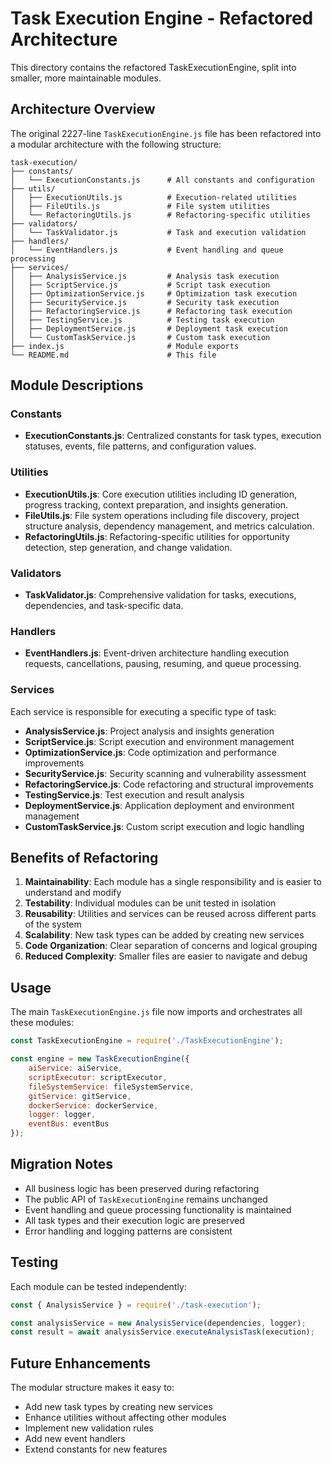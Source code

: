 # Task Execution Engine - Refactored Architecture

This directory contains the refactored TaskExecutionEngine, split into smaller, more maintainable modules.

## Architecture Overview

The original 2227-line `TaskExecutionEngine.js` file has been refactored into a modular architecture with the following structure:

```
task-execution/
├── constants/
│   └── ExecutionConstants.js      # All constants and configuration
├── utils/
│   ├── ExecutionUtils.js          # Execution-related utilities
│   ├── FileUtils.js               # File system utilities
│   └── RefactoringUtils.js        # Refactoring-specific utilities
├── validators/
│   └── TaskValidator.js           # Task and execution validation
├── handlers/
│   └── EventHandlers.js           # Event handling and queue processing
├── services/
│   ├── AnalysisService.js         # Analysis task execution
│   ├── ScriptService.js           # Script task execution
│   ├── OptimizationService.js     # Optimization task execution
│   ├── SecurityService.js         # Security task execution
│   ├── RefactoringService.js      # Refactoring task execution
│   ├── TestingService.js          # Testing task execution
│   ├── DeploymentService.js       # Deployment task execution
│   └── CustomTaskService.js       # Custom task execution
├── index.js                       # Module exports
└── README.md                      # This file
```

## Module Descriptions

### Constants
- **ExecutionConstants.js**: Centralized constants for task types, execution statuses, events, file patterns, and configuration values.

### Utilities
- **ExecutionUtils.js**: Core execution utilities including ID generation, progress tracking, context preparation, and insights generation.
- **FileUtils.js**: File system operations including file discovery, project structure analysis, dependency management, and metrics calculation.
- **RefactoringUtils.js**: Refactoring-specific utilities for opportunity detection, step generation, and change validation.

### Validators
- **TaskValidator.js**: Comprehensive validation for tasks, executions, dependencies, and task-specific data.

### Handlers
- **EventHandlers.js**: Event-driven architecture handling execution requests, cancellations, pausing, resuming, and queue processing.

### Services
Each service is responsible for executing a specific type of task:

- **AnalysisService.js**: Project analysis and insights generation
- **ScriptService.js**: Script execution and environment management
- **OptimizationService.js**: Code optimization and performance improvements
- **SecurityService.js**: Security scanning and vulnerability assessment
- **RefactoringService.js**: Code refactoring and structural improvements
- **TestingService.js**: Test execution and result analysis
- **DeploymentService.js**: Application deployment and environment management
- **CustomTaskService.js**: Custom script execution and logic handling

## Benefits of Refactoring

1. **Maintainability**: Each module has a single responsibility and is easier to understand and modify
2. **Testability**: Individual modules can be unit tested in isolation
3. **Reusability**: Utilities and services can be reused across different parts of the system
4. **Scalability**: New task types can be added by creating new services
5. **Code Organization**: Clear separation of concerns and logical grouping
6. **Reduced Complexity**: Smaller files are easier to navigate and debug

## Usage

The main `TaskExecutionEngine.js` file now imports and orchestrates all these modules:

```javascript
const TaskExecutionEngine = require('./TaskExecutionEngine');

const engine = new TaskExecutionEngine({
    aiService: aiService,
    scriptExecutor: scriptExecutor,
    fileSystemService: fileSystemService,
    gitService: gitService,
    dockerService: dockerService,
    logger: logger,
    eventBus: eventBus
});
```

## Migration Notes

- All business logic has been preserved during refactoring
- The public API of `TaskExecutionEngine` remains unchanged
- Event handling and queue processing functionality is maintained
- All task types and their execution logic are preserved
- Error handling and logging patterns are consistent

## Testing

Each module can be tested independently:

```javascript
const { AnalysisService } = require('./task-execution');

const analysisService = new AnalysisService(dependencies, logger);
const result = await analysisService.executeAnalysisTask(execution);
```

## Future Enhancements

The modular structure makes it easy to:
- Add new task types by creating new services
- Enhance utilities without affecting other modules
- Implement new validation rules
- Add new event handlers
- Extend constants for new features 